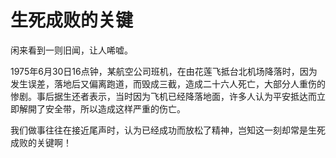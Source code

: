 # 生死成败的关键

闲来看到一则旧闻，让人唏嘘。 

1975年6月30日16点钟，某航空公司班机，在由花莲飞抵台北机场降落时，因为发生误差，落地后又偏离跑道，而毁成三截，造成二十六人死亡，大部分人重伤的惨剧。事后据生还者表示，当时因为飞机已经降落地面，许多人认为平安抵达而立即解開了安全带，所以造成这样严重的伤亡。 

我们做事往往在接近尾声时，认为已经成功而放松了精神，岂知这一刻却常是生死成败的关键啊！